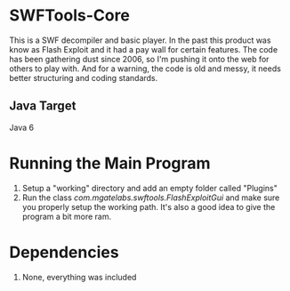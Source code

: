 SWFTools-Core
=============

This is a SWF decompiler and basic player.  In the past this product was know as Flash Exploit and it had a pay wall for certain features.  The code has been gathering dust since 2006, so I'm pushing it onto the web for others to play with.  And for a warning, the code is old and messy, it needs better structuring and coding standards.

Java Target  
------------

Java 6

Running the Main Program
=============

1) Setup a "working" directory and add an empty folder called "Plugins"
2) Run the class *com.mgatelabs.swftools.FlashExploitGui* and make sure you properly setup the working path.  It's also a good idea to give the program a bit more ram.

Dependencies
=============

1) None, everything was included
